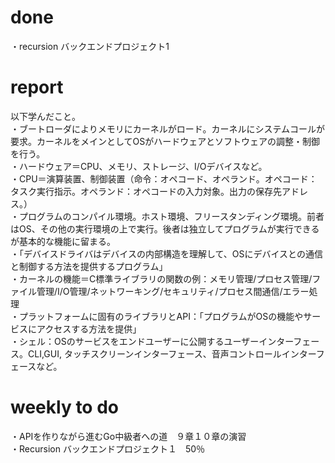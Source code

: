 # done
・recursion バックエンドプロジェクト1</br>

# report
以下学んだこと。</br>
・ブートローダによりメモリにカーネルがロード。カーネルにシステムコールが要求。カーネルをメインとしてOSがハードウェアとソフトウェアの調整・制御を行う。</br>
・ハードウェア＝CPU、メモリ、ストレージ、I/Oデバイスなど。</br>
・CPU＝演算装置、制御装置（命令：オペコード、オペランド。オペコード：タスク実行指示。オペランド：オペコードの入力対象。出力の保存先アドレス。）</br>
・プログラムのコンパイル環境。ホスト環境、フリースタンディング環境。前者はOS、その他の実行環境の上で実行。後者は独立してプログラムが実行できるが基本的な機能に留まる。</br>
・「デバイスドライバはデバイスの内部構造を理解して、OSにデバイスとの通信と制御する方法を提供するプログラム」</br>
・カーネルの機能＝C標準ライブラリの関数の例：メモリ管理/プロセス管理/ファイル管理/I/O管理/ネットワーキング/セキュリティ/プロセス間通信/エラー処理</br>
・プラットフォームに固有のライブラリとAPI：「プログラムがOSの機能やサービスにアクセスする方法を提供」</br>
・シェル：OSのサービスをエンドユーザーに公開するユーザーインターフェース。CLI,GUI, タッチスクリーンインターフェース、音声コントロールインターフェースなど。</br>

# weekly to do
・APIを作りながら進むGo中級者への道　９章１０章の演習</br>
・Recursion バックエンドプロジェクト１　50％</br>